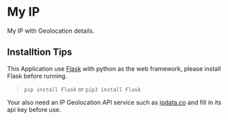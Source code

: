 # My IP
My IP with Geolocation details.

## Installtion Tips
This Application use [Flask](http://flask.pocoo.org) with python as the web framework, please install Flask before running.
>`pip install Flask` or `pip3 install Flask`

Your also need an IP Geolocation API service such as [ipdata.co](https://ipdata.co) and fill in its api key before use.
